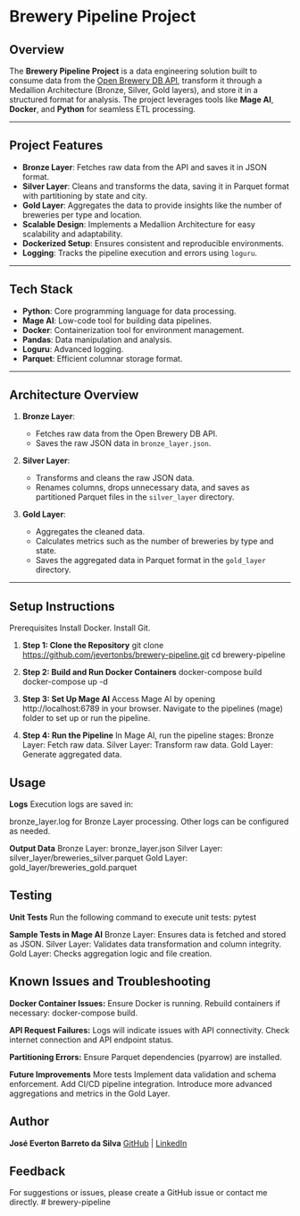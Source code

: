# Brewery Pipeline Project

## Overview

The **Brewery Pipeline Project** is a data engineering solution built to consume data from the [Open Brewery DB API](https://www.openbrewerydb.org/), transform it through a Medallion Architecture (Bronze, Silver, Gold layers), and store it in a structured format for analysis. The project leverages tools like **Mage AI**, **Docker**, and **Python** for seamless ETL processing.

---

## Project Features

- **Bronze Layer**: Fetches raw data from the API and saves it in JSON format.
- **Silver Layer**: Cleans and transforms the data, saving it in Parquet format with partitioning by state and city.
- **Gold Layer**: Aggregates the data to provide insights like the number of breweries per type and location.
- **Scalable Design**: Implements a Medallion Architecture for easy scalability and adaptability.
- **Dockerized Setup**: Ensures consistent and reproducible environments.
- **Logging**: Tracks the pipeline execution and errors using `loguru`.

---

## Tech Stack

- **Python**: Core programming language for data processing.
- **Mage AI**: Low-code tool for building data pipelines.
- **Docker**: Containerization tool for environment management.
- **Pandas**: Data manipulation and analysis.
- **Loguru**: Advanced logging.
- **Parquet**: Efficient columnar storage format.

---

## Architecture Overview

1. **Bronze Layer**:
   - Fetches raw data from the Open Brewery DB API.
   - Saves the raw JSON data in `bronze_layer.json`.

2. **Silver Layer**:
   - Transforms and cleans the raw JSON data.
   - Renames columns, drops unnecessary data, and saves as partitioned Parquet files in the `silver_layer` directory.

3. **Gold Layer**:
   - Aggregates the cleaned data.
   - Calculates metrics such as the number of breweries by type and state.
   - Saves the aggregated data in Parquet format in the `gold_layer` directory.

---

## Setup Instructions

Prerequisites
Install Docker.
Install Git.

1. **Step 1: Clone the Repository**
git clone https://github.com/jevertonbs/brewery-pipeline.git
cd brewery-pipeline

2. **Step 2: Build and Run Docker Containers**
docker-compose build
docker-compose up -d

3. **Step 3: Set Up Mage AI**
Access Mage AI by opening http://localhost:6789 in your browser.
Navigate to the pipelines (mage) folder to set up or run the pipeline.

4. **Step 4: Run the Pipeline**
In Mage AI, run the pipeline stages:
Bronze Layer: Fetch raw data.
Silver Layer: Transform raw data.
Gold Layer: Generate aggregated data.

## Usage

**Logs**
Execution logs are saved in:

bronze_layer.log for Bronze Layer processing.
Other logs can be configured as needed.

**Output Data**
Bronze Layer: bronze_layer.json
Silver Layer: silver_layer/breweries_silver.parquet
Gold Layer: gold_layer/breweries_gold.parquet

## Testing
**Unit Tests**
Run the following command to execute unit tests:
pytest

**Sample Tests in Mage AI**
Bronze Layer: Ensures data is fetched and stored as JSON.
Silver Layer: Validates data transformation and column integrity.
Gold Layer: Checks aggregation logic and file creation.

## Known Issues and Troubleshooting

**Docker Container Issues:**
Ensure Docker is running.
Rebuild containers if necessary: docker-compose build.

**API Request Failures:**
Logs will indicate issues with API connectivity.
Check internet connection and API endpoint status.

**Partitioning Errors:**
Ensure Parquet dependencies (pyarrow) are installed.

**Future Improvements**
More tests
Implement data validation and schema enforcement.
Add CI/CD pipeline integration.
Introduce more advanced aggregations and metrics in the Gold Layer.

## Author
**José Everton Barreto da Silva**
[GitHub](https://github.com/jevertonbs) | [LinkedIn](https://www.linkedin.com/in/jevertonbs/)

## Feedback
For suggestions or issues, please create a GitHub issue or contact me directly.
#   b r e w e r y - p i p e l i n e  
 